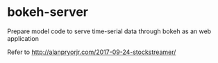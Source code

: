 # bokeh-server
Prepare model code to serve time-serial data through bokeh as an web application

Refer to http://alanpryorjr.com/2017-09-24-stockstreamer/